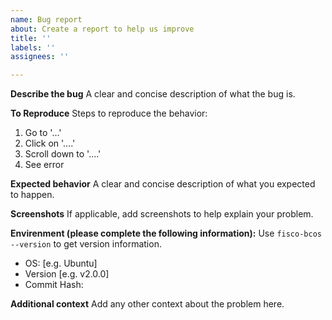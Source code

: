 ```yaml
---
name: Bug report
about: Create a report to help us improve
title: ''
labels: ''
assignees: ''

---
```


**Describe the bug**
A clear and concise description of what the bug is.

**To Reproduce**
Steps to reproduce the behavior:
1. Go to '...'
2. Click on '....'
3. Scroll down to '....'
4. See error

**Expected behavior**
A clear and concise description of what you expected to happen.

**Screenshots**
If applicable, add screenshots to help explain your problem.

**Envirenment (please complete the following information):**
Use `fisco-bcos --version` to get version information.
 - OS: [e.g. Ubuntu]
 - Version [e.g. v2.0.0]
- Commit Hash:

**Additional context**
Add any other context about the problem here.
